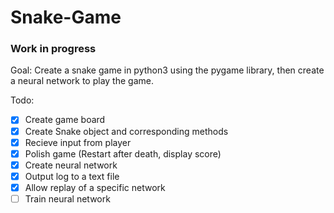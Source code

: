 # Snake-Game
### Work in progress

Goal: Create a snake game in python3 using the pygame library, then create a neural network to play the game.

Todo:
- [x] Create game board
- [x] Create Snake object and corresponding methods
- [x] Recieve input from player
- [x] Polish game (Restart after death, display score)
- [x] Create neural network
- [x] Output log to a text file
- [x] Allow replay of a specific network
- [ ] Train neural network

